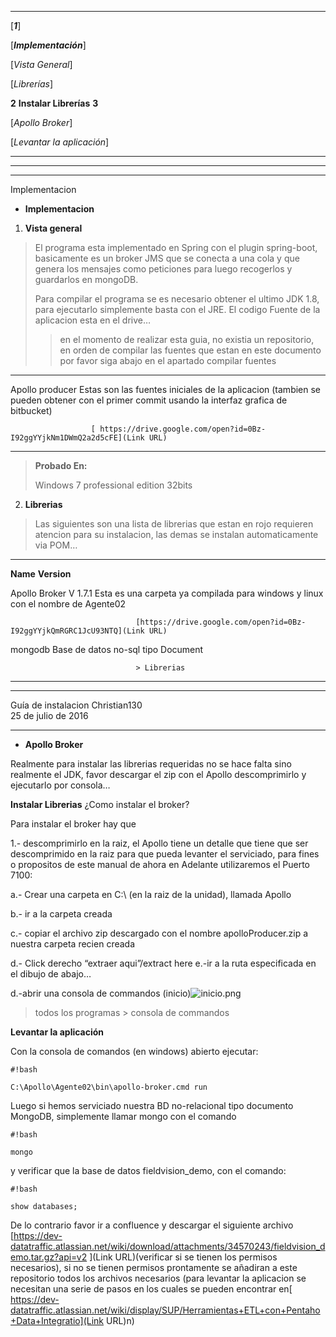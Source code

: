 ------------------- ---------------------------------- ---------------------------------------------------------------------------------------------------------------------------- ---
  

[***1***]

[***Implementación***]

[*Vista General*]

[*Librerías*]

 **2** **Instalar Librerías**           **3** 
  
[*Apollo Broker*] 

[*Levantar la aplicación*]
  ------------------- ---------------------------------- ---------------------------------------------------------------------------------------------------------------------------- ---

  -- -- --
        
        
  -- -- --

Implementacion

-   **Implementacion**

1.  **Vista general**

> El programa esta implementado en Spring con el plugin spring-boot,
> basicamente es un broker JMS que se conecta a una cola y que genera
> los mensajes como peticiones para luego recogerlos y guardarlos en
> mongoDB.
>
> Para compilar el programa se es necesario obtener el ultimo JDK 1.8,
> para ejecutarlo simplemente basta con el JRE. El codigo Fuente de la
> aplicacion esta en el drive…
>> en el momento de realizar esta guia, no existia un repositorio, en orden de compilar las fuentes que estan en este documento por favor siga abajo en el apartado compilar fuentes

  ----------------- -- ---------------------------------------------------------------
  Apollo producer      Estas son las fuentes iniciales de la aplicacion (tambien se pueden obtener con el primer commit usando la interfaz grafica de bitbucket)
                       
                      [ https://drive.google.com/open?id=0Bz-I92ggYYjkNm1DWmQ2a2d5cFE](Link URL)
  ----------------- -- ---------------------------------------------------------------

> **Probado En:**
>
> Windows 7 professional edition 32bits

2.  **Librerias**

> Las siguientes son una lista de librerias que estan en rojo requieren atencion para su
> instalacion, las demas se instalan automaticamente via POM…

  --------------- ------------- ---------------------------------------------------------------------------------
  **Name**        **Version**   

                                

                                

  Apollo Broker   V 1.7.1       Esta es una carpeta ya compilada para windows y linux con el nombre de Agente02
                                
                                [https://drive.google.com/open?id=0Bz-I92ggYYjkQmRGRC1JcU93NTQ](Link URL)

                                

  mongodb                       Base de datos no-sql tipo Document

                                

                                > Librerias
  --------------- ------------- ---------------------------------------------------------------------------------

  --------------------- -- --------------------- --
  Guía de instalacion      Christian130          
                           25 de julio de 2016   
  --------------------- -- --------------------- --



-   **Apollo Broker**

Realmente para instalar las librerias requeridas no se hace falta sino
realmente el JDK, favor descargar el zip con el Apollo descomprimirlo y
ejecutarlo por consola…

 **Instalar Librerias**
¿Como instalar el broker?

Para instalar el broker hay que

1.- descomprimirlo en la raiz, el Apollo tiene un detalle que tiene que
ser descomprimido en la raiz para que pueda levanter el serviciado, para
fines o propositos de este manual de ahora en Adelante utilizaremos el
Puerto 7100:

a.- Crear una carpeta en C:\\ (en la raiz de la unidad), llamada Apollo

b.- ir a la carpeta creada

c.- copiar el archivo zip descargado con el nombre apolloProducer.zip a
nuestra carpeta recien creada

d.- Click derecho “extraer aqui”/extract here
e.-ir a la ruta especificada en el dibujo
de abajo…

d.-abrir una consola de commandos (inicio)![inicio.png](https://bitbucket.org/repo/jLB75o/images/1303404590-inicio.png)
> todos los programas > consola de commandos

 **Levantar la aplicación**

Con la consola de comandos (en windows) abierto ejecutar: 
```
#!bash

C:\Apollo\Agente02\bin\apollo-broker.cmd run
```

Luego si hemos serviciado nuestra BD no-relacional tipo documento MongoDB, simplemente llamar mongo con el comando 
```
#!bash

mongo
```
 y verificar que la base de datos fieldvision_demo, con el comando: 
```
#!bash

show databases;
```
De lo contrario favor ir a confluence y descargar el siguiente archivo [https://dev-datatraffic.atlassian.net/wiki/download/attachments/34570243/fieldvision_demo.tar.gz?api=v2 ](Link URL)(verificar si se tienen los permisos necesarios), si no se tienen permisos prontamente se añadiran a este repositorio todos los archivos necesarios (para levantar la aplicacion se necesitan una serie de pasos en los cuales se pueden encontrar en[ https://dev-datatraffic.atlassian.net/wiki/display/SUP/Herramientas+ETL+con+Pentaho+Data+Integratio](Link URL)n)